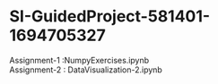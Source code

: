 # SI-GuidedProject-581401-1694705327
Assignment-1 :NumpyExercises.ipynb    
Assignment-2 : DataVisualization-2.ipynb
